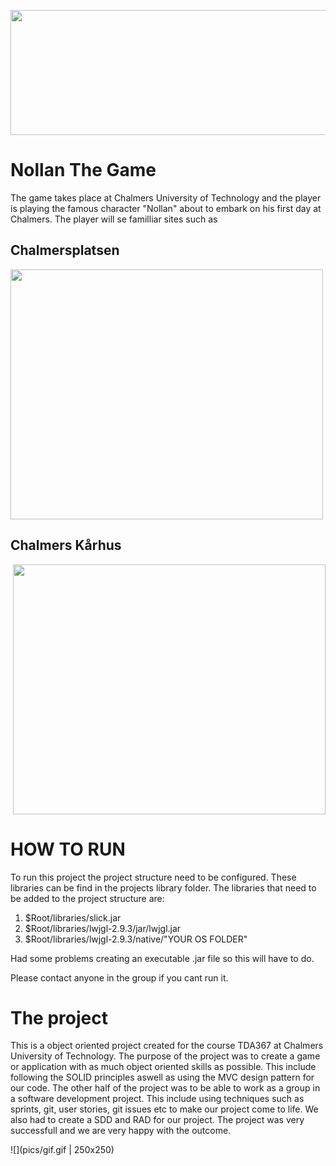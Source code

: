 <p align="center">
  <img width="600" height="200" src="https://github.com/Maltecarlstedt/Nollan_The_Game/blob/main/pics/header.png">
</p>

# Nollan The Game

The game takes place at Chalmers University of Technology and the player is playing the famous character "Nollan" about to embark on his first day at Chalmers. The player will se familliar sites such as

## Chalmersplatsen
<p align="left">
  <img width="500" height="400" src="https://github.com/Maltecarlstedt/Nollan_The_Game/blob/main/pics/chalmersplatsen.png">
</p>

## Chalmers Kårhus
<p align="right">
  <img width="500" height="400" src="https://github.com/Maltecarlstedt/Nollan_The_Game/blob/main/pics/k%C3%A5r.png">
</p>



# HOW TO RUN 

To run this project the project structure need to be configured. These libraries can be find in the projects library folder. The libraries that need to be added to the project structure are: 

1. $Root/libraries/slick.jar 
2. $Root/libraries/lwjgl-2.9.3/jar/lwjgl.jar
3. $Root/libraries/lwjgl-2.9.3/native/"YOUR OS FOLDER"

Had some problems creating an executable .jar file so this will have to do.

Please contact anyone in the group if you cant run it.

# The project

This is a object oriented project created for the course TDA367 at Chalmers University of Technology. The purpose of the project was to create a game or application with as much object oriented skills as possible. This include following the SOLID principles aswell as using the MVC design pattern for our code. The other half of the project was to be able to work as a group in a software development project. This include using techniques such as sprints, git, user stories, git issues etc to make our project come to life. We also had to create a SDD and RAD for our project. The project was very successfull and we are very happy with the outcome.


![](pics/gif.gif | 250x250)
